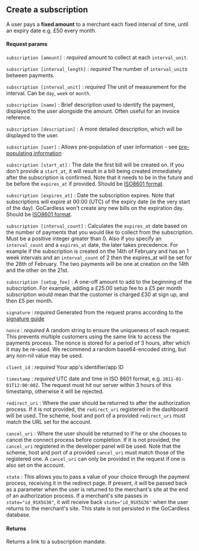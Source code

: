 ## Create a subscription

A user pays a **fixed amount** to a merchant each fixed interval of time, until an expiry date e.g. £50 every month.

#### Request params

`subscription [amount]`
:    _required_ amount to collect at each `interval_unit`.

`subscription [interval_length]`
:    _required_ The number of `interval_unit`s between payments.

`subscription [interval_unit]`
:    _required_ The unit of measurement for the interval. Can be `day`, `week` or `month`.

`subscription [name]`
:    Brief description used to identify the payment, displayed to the user alongside the amount. Often useful for an invoice reference.

`subscription [description]`
:    A more detailed description, which will be displayed to the user.

`subscription [user]`
:    Allows pre-population of user information - see [pre-populating information](#pre-populating-information)

`subscription [start_at]`
:    The date the first bill will be created on. If you don't provide a `start_at`, it will result in a bill being created immediately after the subscription is confirmed. Note that it needs to be in the future and be before the  `expires_at` if provided. Should be [ISO8601 format](http://www.w3.org/TR/NOTE-datetime).

`subscription [expires_at]`
:    Date the subscription expires. Note that subscriptions will expire at 00:00 (UTC) of the expiry date (ie the very start of the day). GoCardless won't create any new bills on the expiration day. Should be [ISO8601 format](http://www.w3.org/TR/NOTE-datetime).

`subscription [interval_count]`
:    Calculates the `expires_at` date based on the number of payments that you would like to collect from the subscription. Must be a positive integer greater than 0. Also if you specify an `interval_count` and a `expires_at` date, the later takes precedence. For example if the subscription is created on the 14th of February and has an 1 week intervals and an `interval_count` of 2 then the expires_at will be set for the 28th of February. The two payments will be one at creation on the 14th and the other on the 21st.

`subscription [setup_fee]`
:    A one-off amount to add to the beginning of the subscription. For example, adding a £25.00 setup fee to a £5 per month subscription would mean that the customer is charged £30 at sign up, and then £5 per month.

`signature`
:    _required_ Generated from the request prams according to the [signature guide](#signing-requests)

`nonce`
:    _required_ A random string to ensure the uniqueness of each request. This prevents multiple customers using the same link to access the payments process. The nonce is stored for a period of 3 hours, after which it may be re-used. We recommend a random base64-encoded string, but any non-nil value may be used.

`client_id`
:    _required_ Your app's identifier/app ID

`timestamp`
:    _required_ UTC date and time in ISO 8601 format, e.g. `2011-01-01T12:00:00Z`. The request must hit our server within 3 hours of this timestamp, otherwise it will be rejected.

`redirect_uri`
:    Where the user should be returned to after the authorization process. If it is not provided, the `redirect_uri` registered in the dashboard will be used. The scheme, host and port of a provided `redirect_uri` must match the URL set for the account.

`cancel_uri`
:    Where the user should be returned to if he or she chooses to cancel the connect process before completion. If it is not provided, the `cancel_uri` registered in the developer panel will be used. Note that the scheme, host and port of a provided  `cancel_uri` must match those of the registered one. A `cancel_uri` can only be provided in the request if one is also set on the account.

`state`
:    This allows you to pass a value of your choice through the payment process, receiving it in the redirect page. If present, it will be passed back as a parameter when the user is returned to the merchant's site at the end of an authorization process. If a merchant's site passes in `state="id_9SX5G36"`, it will receive back `state="id_9SX5G36"` when the user returns to the merchant's site. This state is not persisted in the GoCardless database.

#### Returns

Returns a link to a subscription mandate.
